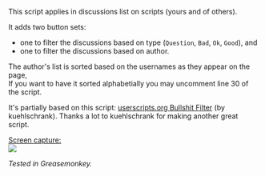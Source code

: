 This script applies in discussions list on scripts (yours and of others).  

It adds two button sets:
- one to filter the discussions based on type (`Question`, `Bad`, `Ok`, `Good`), and  
- one to filter the discussions based on author. 

The author's list is sorted based on the usernames as they appear on the page,  
If you want to have it sorted alphabetially you may uncomment line 30 of the script.


It's partially based on this script: [userscripts.org Bullshit Filter](http://userscripts-mirror.org/scripts/show/97145) (by kuehlschrank). 
Thanks a lot to kuehlschrank for making another great script.


 <u>Screen capture:</u>  
 ![](http://i.imgur.com/Qc84iHc.gif)



*Tested in Greasemonkey.*
